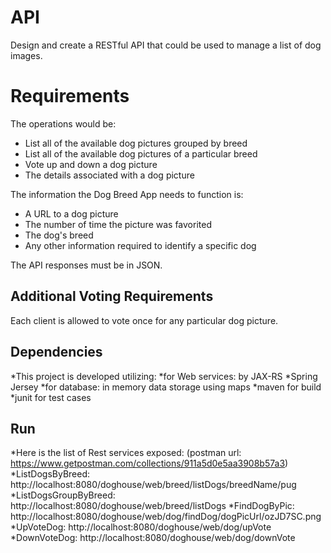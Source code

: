 # API
Design and create a RESTful API that could be used to manage a list of dog images.

# Requirements
The operations would be:

* List all of the available dog pictures grouped by breed
* List all of the available dog pictures of a particular breed
* Vote up and down a dog picture
* The details associated with a dog picture

The information the Dog Breed App needs to function is:

* A URL to a dog picture
* The number of time the picture was favorited
* The dog's breed
* Any other information required to identify a specific dog


The API responses must be in JSON.

## Additional Voting Requirements

Each client is allowed to vote once for any particular dog picture.

## Dependencies
*This project is developed utilizing:
*for Web services: by JAX-RS
*Spring Jersey
*for database: in memory data storage using maps
*maven for build
*junit for test cases

## Run
*Here is the list of Rest services exposed:
(postman url: https://www.getpostman.com/collections/911a5d0e5aa3908b57a3)
*ListDogsByBreed: http://localhost:8080/doghouse/web/breed/listDogs/breedName/pug
*ListDogsGroupByBreed: http://localhost:8080/doghouse/web/breed/listDogs
*FindDogByPic: http://localhost:8080/doghouse/web/dog/findDog/dogPicUrl/ozJD7SC.png
*UpVoteDog: http://localhost:8080/doghouse/web/dog/upVote
*DownVoteDog: http://localhost:8080/doghouse/web/dog/downVote